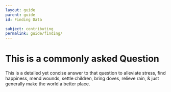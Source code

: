 ```yaml
---
layout: guide
parent: guide
id: Finding Data

subject: contributing
permalink: guide/finding/
---
```


<h1>This is a commonly asked Question </h1>

<p>This is a detailed yet concise answer to that question to alleviate stress, find happiness, mend wounds, settle children, bring doves, relieve rain, & just generally make the world a better place. </p>